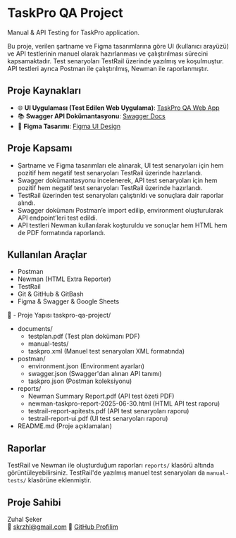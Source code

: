# TaskPro QA Project

Manual & API Testing for TaskPro application.

Bu proje, verilen şartname ve Figma tasarımlarına göre UI (kullanıcı arayüzü) ve API testlerinin manuel olarak hazırlanması ve çalıştırılması sürecini kapsamaktadır. Test senaryoları TestRail üzerinde yazılmış ve koşulmuştur. API testleri ayrıca Postman ile çalıştırılmış, Newman ile raporlanmıştır.


## Proje Kaynakları

- 🌐 **UI Uygulaması (Test Edilen Web Uygulama)**: [TaskPro QA Web App](https://task-pro-qa.f.goit.study/welcome)
- 📚 **Swagger API Dokümantasyonu**: [Swagger Docs](https://task-pro-qa.b.goit.study/api-docs/#/)
- 🎨 **Figma Tasarımı**: [Figma UI Design](https://www.figma.com/design/eZAtuel003P5Cp8tALfO5z/TaskPro--QA-?node-id=0-1&p=f)

## Proje Kapsamı 

- Şartname ve Figma tasarımları ele alınarak, UI test senaryoları için hem pozitif hem negatif test senaryoları TestRail üzerinde hazırlandı.
- Swagger dokümantasyonu incelenerek, API test senaryoları için hem pozitif hem negatif test senaryoları TestRail üzerinde hazırlandı.
- TestRail üzerinden test senaryoları çalıştırıldı ve sonuçlara dair raporlar alındı.
- Swagger dokümanı Postman’e import edilip, environment oluşturularak API endpoint’leri test edildi.
- API testleri Newman kullanılarak koşturuldu ve sonuçlar hem HTML hem de PDF formatında raporlandı.
   
## Kullanılan Araçlar

- Postman
- Newman (HTML Extra Reporter)
- TestRail
- Git & GitHub & GitBash
- Figma & Swagger & Google Sheets
  
📁 - Proje Yapısı 
taskpro-qa-project/
  - documents/
    - testplan.pdf (Test plan dokümanı PDF)
    - manual-tests/
    - taskpro.xml (Manuel test senaryoları XML formatında)
  - postman/
    - environment.json (Environment ayarları)
    - swagger.json (Swagger'dan alınan API tanımı)
    - taskpro.json (Postman koleksiyonu)
  - reports/
    - Newman Summary Report.pdf (API test özeti PDF)
    - newman-taskpro-report-2025-06-30.html (HTML API test raporu)
    - testrail-report-apitests.pdf (API test senaryoları raporu)
    - testrail-report-ui.pdf (UI test senaryoları raporu)
  - README.md (Proje açıklamaları)

## Raporlar

TestRail ve Newman ile oluşturduğum raporları `reports/` klasörü altında görüntüleyebilirsiniz. TestRail'de yazılmış manuel test senaryoları da `manual-tests/` klasörüne eklenmiştir.


## Proje Sahibi
Zuhal Şeker  
📧 skrzhl@gmail.com
💼 [GitHub Profilim](https://github.com/zzuhal)

